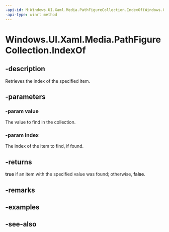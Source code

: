 ```yaml
---
-api-id: M:Windows.UI.Xaml.Media.PathFigureCollection.IndexOf(Windows.UI.Xaml.Media.PathFigure,System.UInt32@)
-api-type: winrt method
---
```


<!-- Method syntax
public bool IndexOf(Windows.UI.Xaml.Media.PathFigure value, System.UInt32 index)
-->

# Windows.UI.Xaml.Media.PathFigureCollection.IndexOf

## -description
Retrieves the index of the specified item.



## -parameters
### -param value
The value to find in the collection.

### -param index
The index of the item to find, if found.

## -returns
**true** if an item with the specified value was found; otherwise, **false**.

## -remarks

## -examples

## -see-also
